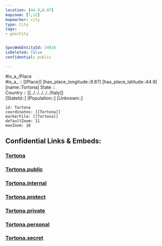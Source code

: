 ```yaml
---
location: [44.9,8.87] 
mapzoom: [7,12] 
mapmarker: city 
type: City
tags:
- geo/City


SpocWebEntityId: 34926
isDeleted: false
confidential: public

---
```

#is_a_/Place  
#is_a_ :: [[Place]] 
[has_place_longitude::8.87] 
[has_place_latitude::44.9] 
[name::Tortona] 
State ::  
Country :: [[../../../../../Italy]]  
[StateId::] 
[Population::] 
[Unknown::] 


```leaflet
id: Tortona
coordinates: [[Tortona]] 
markerFile: [[Tortona]] 
defaultZoom: 11 
maxZoom: 18
```


## Confidential Links & Embeds: 

### [Tortona](/_Standards/Earth/Continent/Europe/Europe~South/Italy/regions~Italy/Piedmont/Alessandria.Province/City/Tortona.md) 

### [Tortona.public](/_public/Earth/Continent/Europe/Europe~South/Italy/regions~Italy/Piedmont/Alessandria.Province/City/Tortona.public.md) 

### [Tortona.internal](/_internal/Earth/Continent/Europe/Europe~South/Italy/regions~Italy/Piedmont/Alessandria.Province/City/Tortona.internal.md) 

### [Tortona.protect](/_protect/Earth/Continent/Europe/Europe~South/Italy/regions~Italy/Piedmont/Alessandria.Province/City/Tortona.protect.md) 

### [Tortona.private](/_private/Earth/Continent/Europe/Europe~South/Italy/regions~Italy/Piedmont/Alessandria.Province/City/Tortona.private.md) 

### [Tortona.personal](/_personal/Earth/Continent/Europe/Europe~South/Italy/regions~Italy/Piedmont/Alessandria.Province/City/Tortona.personal.md) 

### [Tortona.secret](/_secret/Earth/Continent/Europe/Europe~South/Italy/regions~Italy/Piedmont/Alessandria.Province/City/Tortona.secret.md)

